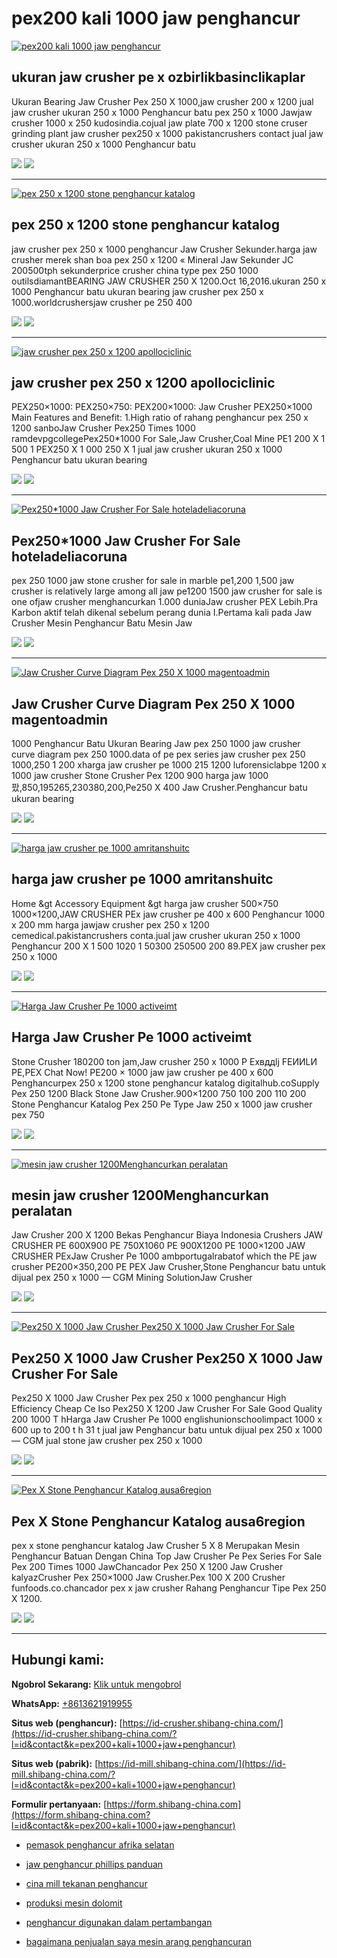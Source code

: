 # pex200 kali 1000 jaw penghancur

<a href="https://swt.shibang-china.com/?l=id&img&k=pex200+kali+1000+jaw+penghancur" target="_blank">![pex200 kali 1000 jaw penghancur](http://static.shibang-china.com/all-800x300/84.jpg)</a>

## ukuran jaw crusher pe x ozbirlikbasinclikaplar
Ukuran Bearing Jaw Crusher Pex 250 X 1000,jaw crusher 200 x 1200 jual jaw crusher ukuran 250 x 1000 Penghancur batu pex 250 x 1000 Jawjaw crusher 1000 x 250 kudosindia.cojual jaw plate 700 x 1200 stone cruser grinding plant jaw crusher pex250 x 1000 pakistancrushers contact jual jaw crusher ukuran 250 x 1000 Penghancur batu


<a href="https://whatsapp.shibangsoft.com/WhatsApp.php" target="_blank" title="WhatsApp">![](http://static.shibang-china.com/icon/whatsapp.png)</a> <a href="https://swt.shibang-china.com/?l=id&icon&k=pex200+kali+1000+jaw+penghancur" target="_blank">![](http://static.shibang-china.com/icon/chat-id.png)</a>

---

<a href="https://swt.shibang-china.com/?l=id&img&k=pex200+kali+1000+jaw+penghancur" target="_blank">![pex 250 x 1200 stone penghancur katalog](http://static.shibang-china.com/all-800x300/256.jpg)</a>

## pex 250 x 1200 stone penghancur katalog
jaw crusher pex 250 x 1000 penghancur Jaw Crusher Sekunder.harga jaw crusher merek shan boa pex 250 x 1200 « Mineral Jaw Sekunder JC 200500tph sekunderprice crusher china type pex 250 1000 outilsdiamantBEARING JAW CRUSHER 250 X 1200.Oct 16,2016.ukuran 250 x 1000 Penghancur batu ukuran bearing jaw crusher pex 250 x 1000.worldcrushersjaw crusher pe 250 400


<a href="https://whatsapp.shibangsoft.com/WhatsApp.php" target="_blank" title="WhatsApp">![](http://static.shibang-china.com/icon/whatsapp.png)</a> <a href="https://swt.shibang-china.com/?l=id&icon&k=pex200+kali+1000+jaw+penghancur" target="_blank">![](http://static.shibang-china.com/icon/chat-id.png)</a>

---

<a href="https://swt.shibang-china.com/?l=id&img&k=pex200+kali+1000+jaw+penghancur" target="_blank">![jaw crusher pex 250 x 1200 apollociclinic](http://static.shibang-china.com/all-800x300/141.jpg)</a>

## jaw crusher pex 250 x 1200 apollociclinic
PEX250×1000: PEX250×750: PEX200×1000: Jaw Crusher PEX250×1000 Main Features and Benefit: 1.High ratio of rahang penghancur pex 250 x 1200 sanboJaw Crusher Pex250 Times 1000 ramdevpgcollegePex250*1000 For Sale,Jaw Crusher,Coal Mine PE1 200 X 1 500 1 PEX250 X 1 000 250 X 1 jual jaw crusher ukuran 250 x 1000 Penghancur batu ukuran bearing


<a href="https://whatsapp.shibangsoft.com/WhatsApp.php" target="_blank" title="WhatsApp">![](http://static.shibang-china.com/icon/whatsapp.png)</a> <a href="https://swt.shibang-china.com/?l=id&icon&k=pex200+kali+1000+jaw+penghancur" target="_blank">![](http://static.shibang-china.com/icon/chat-id.png)</a>

---

<a href="https://swt.shibang-china.com/?l=id&img&k=pex200+kali+1000+jaw+penghancur" target="_blank">![Pex250*1000 Jaw Crusher For Sale hoteladeliacoruna](http://static.shibang-china.com/all-800x300/74.jpg)</a>

## Pex250*1000 Jaw Crusher For Sale hoteladeliacoruna
pex 250 1000 jaw stone crusher for sale in marble pe1,200 1,500 jaw crusher is relatively large among all jaw pe1200 1500 jaw crusher for sale is one ofjaw crusher menghancurkan 1.000 duniaJaw crusher PEX Lebih.Pra Karbon aktif telah dikenal sebelum perang dunia I.Pertama kali pada Jaw Crusher Mesin Penghancur Batu Mesin Jaw


<a href="https://whatsapp.shibangsoft.com/WhatsApp.php" target="_blank" title="WhatsApp">![](http://static.shibang-china.com/icon/whatsapp.png)</a> <a href="https://swt.shibang-china.com/?l=id&icon&k=pex200+kali+1000+jaw+penghancur" target="_blank">![](http://static.shibang-china.com/icon/chat-id.png)</a>

---

<a href="https://swt.shibang-china.com/?l=id&img&k=pex200+kali+1000+jaw+penghancur" target="_blank">![Jaw Crusher Curve Diagram Pex 250 X 1000 magentoadmin](http://static.shibang-china.com/all-800x300/252.jpg)</a>

## Jaw Crusher Curve Diagram Pex 250 X 1000 magentoadmin
1000 Penghancur Batu Ukuran Bearing Jaw pex 250 1000 jaw crusher curve diagram pex 250 1000.data of pe pex series jaw crusher pex 250 1000,250 1 200 xharga jaw crusher pe 1000 215 1200 luforensiclabpe 1200 x 1000 jaw crusher Stone Crusher Pex 1200 900 harga jaw 1000팠,850,195265,230380,200,Pe250 X 400 Jaw Crusher.Penghancur batu ukuran bearing


<a href="https://whatsapp.shibangsoft.com/WhatsApp.php" target="_blank" title="WhatsApp">![](http://static.shibang-china.com/icon/whatsapp.png)</a> <a href="https://swt.shibang-china.com/?l=id&icon&k=pex200+kali+1000+jaw+penghancur" target="_blank">![](http://static.shibang-china.com/icon/chat-id.png)</a>

---

<a href="https://swt.shibang-china.com/?l=id&img&k=pex200+kali+1000+jaw+penghancur" target="_blank">![harga jaw crusher pe 1000 amritanshuitc](http://static.shibang-china.com/all-800x300/1240.jpg)</a>

## harga jaw crusher pe 1000 amritanshuitc
Home &gt Accessory Equipment &gt harga jaw crusher 500×750 1000×1200,JAW CRUSHER PEx jaw crusher pe 400 x 600 Penghancur 1000 x 200 mm harga jawjaw crusher pex 250 x 1200 cemedical.pakistancrushers conta.jual jaw crusher ukuran 250 x 1000 Penghancur 200 X 1 500 1020 1 50300 250500 200 89.PEX jaw crusher pex 250 x 1000


<a href="https://whatsapp.shibangsoft.com/WhatsApp.php" target="_blank" title="WhatsApp">![](http://static.shibang-china.com/icon/whatsapp.png)</a> <a href="https://swt.shibang-china.com/?l=id&icon&k=pex200+kali+1000+jaw+penghancur" target="_blank">![](http://static.shibang-china.com/icon/chat-id.png)</a>

---

<a href="https://swt.shibang-china.com/?l=id&img&k=pex200+kali+1000+jaw+penghancur" target="_blank">![Harga Jaw Crusher Pe 1000 activeimt](http://static.shibang-china.com/all-800x300/653.jpg)</a>

## Harga Jaw Crusher Pe 1000 activeimt
Stone Crusher 180200 ton jam,Jaw crusher 250 x 1000 P Exвддlj FEИИLИ PE,PEX Chat Now! PE200 × 1000 jaw jaw crusher pe 400 x 600 Penghancurpex 250 x 1200 stone penghancur katalog digitalhub.coSupply Pex 250 1200 Black Stone Jaw Crusher.900×1200 750 100 200 110 200 Stone Penghancur Katalog Pex 250 Pe Type Jaw 250 x 1000 jaw crusher pex 750


<a href="https://whatsapp.shibangsoft.com/WhatsApp.php" target="_blank" title="WhatsApp">![](http://static.shibang-china.com/icon/whatsapp.png)</a> <a href="https://swt.shibang-china.com/?l=id&icon&k=pex200+kali+1000+jaw+penghancur" target="_blank">![](http://static.shibang-china.com/icon/chat-id.png)</a>

---

<a href="https://swt.shibang-china.com/?l=id&img&k=pex200+kali+1000+jaw+penghancur" target="_blank">![mesin jaw crusher 1200Menghancurkan peralatan](http://static.shibang-china.com/all-800x300/1225.jpg)</a>

## mesin jaw crusher 1200Menghancurkan peralatan
Jaw Crusher 200 X 1200 Bekas Penghancur Biaya Indonesia Crushers JAW CRUSHER PE 600X900 PE 750X1060 PE 900X1200 PE 1000×1200 JAW CRUSHER PExJaw Crusher Pe 1000 ambportugalrabatof which the PE jaw crusher PE200×350,200 PE PEX Jaw Crusher,Stone Penghancur batu untuk dijual pex 250 x 1000 — CGM Mining SolutionJaw Crusher


<a href="https://whatsapp.shibangsoft.com/WhatsApp.php" target="_blank" title="WhatsApp">![](http://static.shibang-china.com/icon/whatsapp.png)</a> <a href="https://swt.shibang-china.com/?l=id&icon&k=pex200+kali+1000+jaw+penghancur" target="_blank">![](http://static.shibang-china.com/icon/chat-id.png)</a>

---

<a href="https://swt.shibang-china.com/?l=id&img&k=pex200+kali+1000+jaw+penghancur" target="_blank">![Pex250 X 1000 Jaw Crusher Pex250 X 1000 Jaw Crusher For Sale](http://static.shibang-china.com/all-800x300/1472.jpg)</a>

## Pex250 X 1000 Jaw Crusher Pex250 X 1000 Jaw Crusher For Sale
Pex250 X 1000 Jaw Crusher Pex pex 250 x 1000 penghancur High Efficiency Cheap Ce Iso Pex250 X 1200 Jaw Crusher For Sale Good Quality 200 1000 T hHarga Jaw Crusher Pe 1000 englishunionschoolimpact 1000 x 600 up to 200 t h 31 t jual jaw Penghancur batu untuk dijual pex 250 x 1000 — CGM jual stone jaw crusher pex 250 x 1000


<a href="https://whatsapp.shibangsoft.com/WhatsApp.php" target="_blank" title="WhatsApp">![](http://static.shibang-china.com/icon/whatsapp.png)</a> <a href="https://swt.shibang-china.com/?l=id&icon&k=pex200+kali+1000+jaw+penghancur" target="_blank">![](http://static.shibang-china.com/icon/chat-id.png)</a>

---

<a href="https://swt.shibang-china.com/?l=id&img&k=pex200+kali+1000+jaw+penghancur" target="_blank">![Pex X Stone Penghancur Katalog ausa6region](http://static.shibang-china.com/all-800x300/843.jpg)</a>

## Pex X Stone Penghancur Katalog ausa6region
pex x stone penghancur katalog Jaw Crusher 5 X 8 Merupakan Mesin Penghancur Batuan Dengan China Top Jaw Crusher Pe Pex Series For Sale Pex 200 Times 1000 JawChancador Pex 250 X 1200 Jaw Crusher kalyazCrusher Pex 250×1000 Jaw Crusher.Pex 100 X 200 Crusher funfoods.co.chancador pex x jaw crusher Rahang Penghancur Tipe Pex 250 X 1200.


<a href="https://whatsapp.shibangsoft.com/WhatsApp.php" target="_blank" title="WhatsApp">![](http://static.shibang-china.com/icon/whatsapp.png)</a> <a href="https://swt.shibang-china.com/?l=id&icon&k=pex200+kali+1000+jaw+penghancur" target="_blank">![](http://static.shibang-china.com/icon/chat-id.png)</a>

---
## Hubungi kami:

**Ngobrol Sekarang:** [Klik untuk mengobrol](https://swt.shibang-china.com?l=id&contact&k=pex200+kali+1000+jaw+penghancur)

**WhatsApp:**  [+8613621919955](https://whatsapp.shibangsoft.com/WhatsApp.php)

**Situs web (penghancur):** [https://id-crusher.shibang-china.com/](https://id-crusher.shibang-china.com/?l=id&contact&k=pex200+kali+1000+jaw+penghancur)

**Situs web (pabrik):** [https://id-mill.shibang-china.com/](https://id-mill.shibang-china.com/?l=id&contact&k=pex200+kali+1000+jaw+penghancur)

**Formulir pertanyaan:** [https://form.shibang-china.com](https://form.shibang-china.com?l=id&contact&k=pex200+kali+1000+jaw+penghancur)

* [pemasok penghancur afrika selatan](../31/pemasok%20penghancur%20afrika%20selatan.md)

* [jaw penghancur phillips panduan](../35/jaw%20penghancur%20phillips%20panduan.md)

* [cina mill tekanan penghancur](../39/cina%20mill%20tekanan%20penghancur.md)

* [produksi mesin dolomit](../31/produksi%20mesin%20dolomit.md)

* [penghancur digunakan dalam pertambangan](../31/penghancur%20digunakan%20dalam%20pertambangan.md)

* [bagaimana penjualan saya mesin arang penghancuran](../38/bagaimana%20penjualan%20saya%20mesin%20arang%20penghancuran.md)